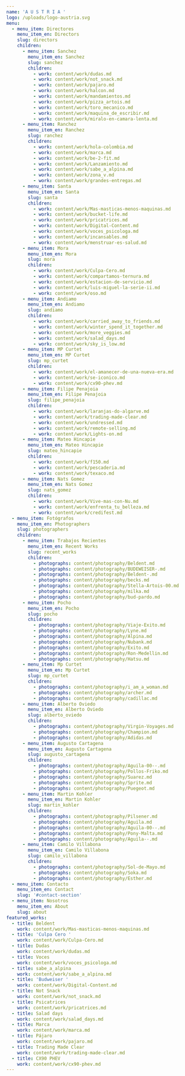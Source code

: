 ```yaml
---
name: 'A U S T R I A '
logo: /uploads/logo-austria.svg
menu:
  - menu_item: Directores
    menu_item_en: Directors
    slug: directors
    children:
      - menu_item: Sanchez
        menu_item_en: Sanchez
        slug: sanchez
        children:
          - work: content/work/dudas.md
          - work: content/work/not_snack.md
          - work: content/work/pajaro.md
          - work: content/work/halcon.md
          - work: content/work/mandamientos.md
          - work: content/work/pizza_artois.md
          - work: content/work/toro_mecanico.md
          - work: content/work/maquina_de_escribir.md
          - work: content/work/miralo-en-camara-lenta.md
      - menu_item: Ranchez
        menu_item_en: Ranchez
        slug: ranchez
        children:
          - work: content/work/hola-colombia.md
          - work: content/work/marca.md
          - work: content/work/be-2-fit.md
          - work: content/work/Lanzamiento.md
          - work: content/work/sabe_a_alpina.md
          - work: content/work/zona_v.md
          - work: content/work/grandes-entregas.md
      - menu_item: Santa
        menu_item_en: Santa
        slug: santa
        children:
          - work: content/work/Mas-masticas-menos-maquinas.md
          - work: content/work/bucket-life.md
          - work: content/work/pricatrices.md
          - work: content/work/Digital-Content.md
          - work: content/work/voces_psicologa.md
          - work: content/work/incansables.md
          - work: content/work/menstruar-es-salud.md
      - menu_item: Mora
        menu_item_en: Mora
        slug: mora
        children:
          - work: content/work/Culpa-Cero.md
          - work: content/work/compartamos-ternura.md
          - work: content/work/estacion-de-servicio.md
          - work: content/work/luis-miguel-la-serie-ii.md
          - work: content/work/oso.md
      - menu_item: Andiamo
        menu_item_en: Andiamo
        slug: andiamo
        children:
          - work: content/work/carried_away_to_friends.md
          - work: content/work/winter_spend_it_together.md
          - work: content/work/more_veggies.md
          - work: content/work/salad_days.md
          - work: content/work/sky_is_low.md
      - menu_item: MP Curtet
        menu_item_en: MP Curtet
        slug: mp_curtet
        children:
          - work: content/work/el-amanecer-de-una-nueva-era.md
          - work: content/work/se-iconico.md
          - work: content/work/cx90-phev.md
      - menu_item: Filipe Penajoia
        menu_item_en: Filipe Penajoia
        slug: filipe_penajoia
        children:
          - work: content/work/laranjas-do-algarve.md
          - work: content/work/trading-made-clear.md
          - work: content/work/undressed.md
          - work: content/work/remote-selling.md
          - work: content/work/Lights-on.md
      - menu_item: Mateo Hincapie
        menu_item_en: Mateo Hincapie
        slug: mateo_hincapie
        children:
          - work: content/work/f150.md
          - work: content/work/pescaderia.md
          - work: content/work/texaco.md
      - menu_item: Nats Gomez
        menu_item_en: Nats Gomez
        slug: nats_gomez
        children:
          - work: content/work/Vive-mas-con-Nu.md
          - work: content/work/enfrenta_tu_belleza.md
          - work: content/work/credifest.md
  - menu_item: Fotógrafos
    menu_item_en: Photographers
    slug: photographers
    children:
      - menu_item: Trabajos Recientes
        menu_item_en: Recent Works
        slug: recent_works
        children:
          - photographs: content/photography/Beldent.md
          - photographs: content/photography/BUDEWEISER-.md
          - photographs: content/photography/Beldent-.md
          - photographs: content/photography/becks.md
          - photographs: content/photography/Stella-Artois-00.md
          - photographs: content/photography/milka.md
          - photographs: content/photography/bud-pardo.md
      - menu_item: Pocho
        menu_item_en: Pocho
        slug: pocho
        children:
          - photographs: content/photography/Viaje-Exito.md
          - photographs: content/photography/Lyne.md
          - photographs: content/photography/Alpina.md
          - photographs: content/photography/Nubank.md
          - photographs: content/photography/Exito.md
          - photographs: content/photography/Ron-Medellin.md
          - photographs: content/photography/Hatsu.md
      - menu_item: Mp Curtet
        menu_item_en: Mp Curtet
        slug: mp_curtet
        children:
          - photographs: content/photography/i_am_a_woman.md
          - photographs: content/photography/archer.md
          - photographs: content/photography/cadillac.md
      - menu_item: Alberto Oviedo
        menu_item_en: Alberto Oviedo
        slug: alberto_oviedo
        children:
          - photographs: content/photography/Virgin-Voyages.md
          - photographs: content/photography/Champion.md
          - photographs: content/photography/Adidas.md
      - menu_item: Augusto Cartagena
        menu_item_en: Augusto Cartagena
        slug: augusto_cartagena
        children:
          - photographs: content/photography/Aguila-00--.md
          - photographs: content/photography/Pollos-Friko.md
          - photographs: content/photography/Suarez.md
          - photographs: content/photography/Sprite.md
          - photographs: content/photography/Puegeot.md
      - menu_item: Martin Kohler
        menu_item_en: Martin Kohler
        slug: martin_kohler
        children:
          - photographs: content/photography/Pilsener.md
          - photographs: content/photography/Aguila.md
          - photographs: content/photography/Aguila-00--.md
          - photographs: content/photography/Pony-Malta.md
          - photographs: content/photography/Aguila--.md
      - menu_item: Camilo Villabona
        menu_item_en: Camilo Villabona
        slug: camilo_villabona
        children:
          - photographs: content/photography/Sol-de-Mayo.md
          - photographs: content/photography/Soka.md
          - photographs: content/photography/Esther.md
  - menu_item: Contacto
    menu_item_en: Contact
    slug: '#contact-section'
  - menu_item: Nosotros
    menu_item_en: About
    slug: about
featured_works:
  - title: Beldent
    work: content/work/Mas-masticas-menos-maquinas.md
  - title: 'Culpa Cero '
    work: content/work/Culpa-Cero.md
  - title: Dudas
    work: content/work/dudas.md
  - title: Voces
    work: content/work/voces_psicologa.md
  - title: sabe_a_alpina
    work: content/work/sabe_a_alpina.md
  - title: 'Budweiser '
    work: content/work/Digital-Content.md
  - title: Not Snack
    work: content/work/not_snack.md
  - title: Psicatrices
    work: content/work/pricatrices.md
  - title: Salad days
    work: content/work/salad_days.md
  - title: Marca
    work: content/work/marca.md
  - title: Pájaro
    work: content/work/pajaro.md
  - title: Trading Made Clear
    work: content/work/trading-made-clear.md
  - title: CX90 PHEV
    work: content/work/cx90-phev.md
---
```


